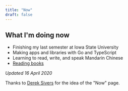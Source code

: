 ```yaml
---
title: "Now"
draft: false
---
```


## What I'm doing now

- Finishing my last semester at Iowa State University
- Making apps and libraries with Go and TypeScript
- Learning to read, write, and speak Mandarin Chinese
- [Reading books](https://stack.app/u/john/books)

*Updated 16 April 2020*

Thanks to [Derek Sivers](https://sivers.org/now) for the idea of the "Now" page.
